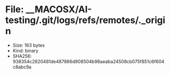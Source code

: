 # File: __MACOSX/AI-testing/.git/logs/refs/remotes/._origin

- Size: 163 bytes
- Kind: binary
- SHA256: 938354c2820481de487866d908504b98aeaba24508cb075f851c6f604c8abc9a

